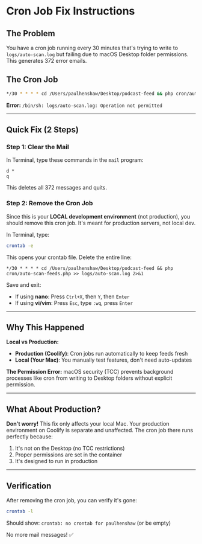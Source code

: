 # Cron Job Fix Instructions

## The Problem
You have a cron job running every 30 minutes that's trying to write to `logs/auto-scan.log` but failing due to macOS Desktop folder permissions. This generates 372 error emails.

## The Cron Job
```bash
*/30 * * * * cd /Users/paulhenshaw/Desktop/podcast-feed && php cron/auto-scan-feeds.php >> logs/auto-scan.log 2>&1
```

**Error:** `/bin/sh: logs/auto-scan.log: Operation not permitted`

---

## Quick Fix (2 Steps)

### Step 1: Clear the Mail
In Terminal, type these commands in the `mail` program:
```
d *
q
```
This deletes all 372 messages and quits.

### Step 2: Remove the Cron Job
Since this is your **LOCAL development environment** (not production), you should remove this cron job. It's meant for production servers, not local dev.

In Terminal, type:
```bash
crontab -e
```

This opens your crontab file. Delete the entire line:
```
*/30 * * * * cd /Users/paulhenshaw/Desktop/podcast-feed && php cron/auto-scan-feeds.php >> logs/auto-scan.log 2>&1
```

Save and exit:
- If using **nano**: Press `Ctrl+X`, then `Y`, then `Enter`
- If using **vi/vim**: Press `Esc`, type `:wq`, press `Enter`

---

## Why This Happened

**Local vs Production:**
- **Production (Coolify)**: Cron jobs run automatically to keep feeds fresh
- **Local (Your Mac)**: You manually test features, don't need auto-updates

**The Permission Error:**
macOS security (TCC) prevents background processes like cron from writing to Desktop folders without explicit permission.

---

## What About Production?

**Don't worry!** This fix only affects your local Mac. Your production environment on Coolify is separate and unaffected. The cron job there runs perfectly because:
1. It's not on the Desktop (no TCC restrictions)
2. Proper permissions are set in the container
3. It's designed to run in production

---

## Verification

After removing the cron job, you can verify it's gone:
```bash
crontab -l
```

Should show: `crontab: no crontab for paulhenshaw` (or be empty)

No more mail messages! ✅
